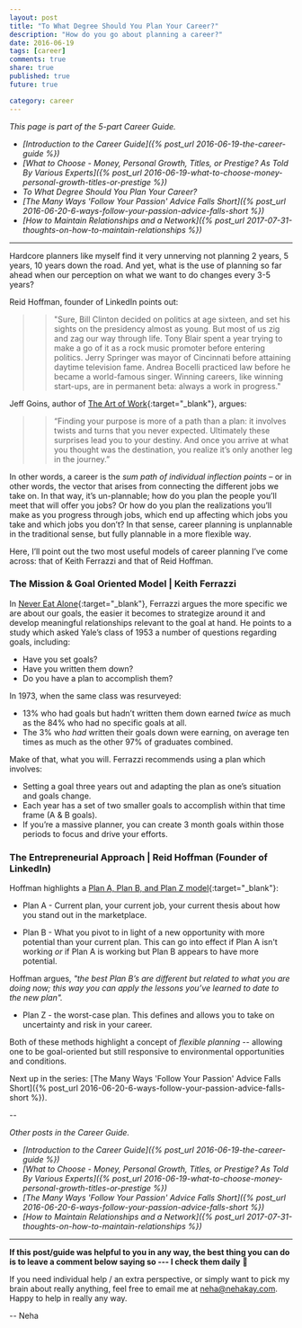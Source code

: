 ```yaml
---
layout: post
title: "To What Degree Should You Plan Your Career?"
description: "How do you go about planning a career?"
date: 2016-06-19
tags: [career]
comments: true
share: true
published: true
future: true

category: career
---
```


_This page is part of the 5-part Career Guide._
* _[Introduction to the Career Guide]({% post_url 2016-06-19-the-career-guide %})_
* _[What to Choose - Money, Personal Growth, Titles, or Prestige? As Told By Various Experts]({% post_url 2016-06-19-what-to-choose-money-personal-growth-titles-or-prestige %})_
* _To What Degree Should You Plan Your Career?_
* _[The Many Ways 'Follow Your Passion' Advice Falls Short]({% post_url 2016-06-20-6-ways-follow-your-passion-advice-falls-short %})_
* _[How to Maintain Relationships and a Network]({% post_url 2017-07-31-thoughts-on-how-to-maintain-relationships %})_

----

Hardcore planners like myself find it very unnerving not planning 2 years, 5 years, 10 years down the road. And yet, what is the use of planning so far ahead when our perception on what we want to do changes every 3-5 years? 

Reid Hoffman, founder of LinkedIn points out: 

>  > "Sure, Bill Clinton decided on politics at age sixteen, and set his sights on the presidency almost as young. But most of us zig and zag our way through life. Tony Blair spent a year trying to make a go of it as a rock music promoter before entering politics. Jerry Springer was mayor of Cincinnati before attaining daytime television fame. Andrea Bocelli practiced law before he became a world-famous singer.  Winning careers, like winning start-ups, are in permanent beta: always a work in progress."

Jeff Goins, author of [The Art of Work](https://www.amazon.com/gp/product/0718022076/ref=as_li_tl?ie=UTF8&camp=1789&creative=9325&creativeASIN=0718022076&linkCode=as2&tag=amazon05b3-20&linkId=fca6114f2ea8714d7e7f0f7a31891613){:target="_blank"}, argues:

> > “Finding your purpose is more of a path than a plan: it involves twists and turns that you never expected. Ultimately these surprises lead you to your destiny. And once you arrive at what you thought was the destination, you realize it’s only another leg in the journey.”

In other words, a career is the *sum path of individual inflection points* – or in other words, the vector that arises from connecting the different jobs we take on. In that way, it’s un-plannable; how do you plan the people you’ll meet that will offer you jobs? Or how do you plan the realizations you’ll make as you progress through jobs, which end up affecting which jobs you take and which jobs you don’t? In that sense, career planning is unplannable in the traditional sense, but fully plannable in a more flexible way. 

Here, I’ll point out the two most useful models of career planning I’ve come across: that of Keith Ferrazzi and that of Reid Hoffman. 

### The Mission & Goal Oriented Model | Keith Ferrazzi

In [Never Eat Alone](https://www.amazon.com/gp/product/0385346654/ref=as_li_tl?ie=UTF8&camp=1789&creative=9325&creativeASIN=0385346654&linkCode=as2&tag=amazon05b3-20&linkId=47ffa9b6bd24b7724878e004eb592405){:target="_blank"}, Ferrazzi argues the more specific we are about our goals, the easier it becomes to strategize around it and develop meaningful relationships relevant to the goal at hand. He points to a study which asked Yale’s class of 1953 a number of questions regarding goals, including:

- Have you set goals?
- Have you written them down?
- Do you have a plan to accomplish them? 
 
In 1973, when the same class was resurveyed:
-	13% who had goals but hadn’t written them down earned *twice* as much as the 84% who had no specific goals at all. 
-	The 3% who *had* written their goals down were earning, on average ten times as much as the other 97% of graduates combined.

Make of that, what you will. Ferrazzi recommends using a plan which involves:
-	Setting a goal three years out and adapting the plan as one’s situation and goals change.
-	Each year has a set of two smaller goals to accomplish within that time frame (A & B goals).
-	If you’re a massive planner, you can create 3 month goals within those periods to focus and drive your efforts.

### The Entrepreneurial Approach | Reid Hoffman (Founder of LinkedIn)

Hoffman highlights a [Plan A, Plan B, and Plan Z model](https://www.linkedin.com/pulse/20121023063237-1213-flexibly-persistent-career-planning-it-s-not-about-the-color-of-your-parachute){:target="_blank"}: 

* Plan A - Current plan, your current job, your current thesis about how you stand out in the marketplace.

* Plan B - What you pivot to in light of a new opportunity with more potential than your current plan. This can go into effect if Plan A isn't working *or* if Plan A is working but Plan B appears to have more potential. 

Hoffman argues, _"the best Plan B’s are different but related to what you are doing now; this way you can apply the lessons you’ve learned to date to the new plan"._

* Plan Z - the worst-case plan. This defines and allows you to take on uncertainty and risk in your career. 

Both of these methods highlight a concept of *flexible planning* -- allowing one to be goal-oriented but still responsive to environmental opportunities and conditions. 

Next up in the series: [The Many Ways 'Follow Your Passion' Advice Falls Short]({% post_url 2016-06-20-6-ways-follow-your-passion-advice-falls-short %}).

--

_Other posts in the Career Guide._
* _[Introduction to the Career Guide]({% post_url 2016-06-19-the-career-guide %})_
* _[What to Choose - Money, Personal Growth, Titles, or Prestige? As Told By Various Experts]({% post_url 2016-06-19-what-to-choose-money-personal-growth-titles-or-prestige %})_
* _[The Many Ways 'Follow Your Passion' Advice Falls Short]({% post_url 2016-06-20-6-ways-follow-your-passion-advice-falls-short %})_
* _[How to Maintain Relationships and a Network]({% post_url 2017-07-31-thoughts-on-how-to-maintain-relationships %})_

----

__If this post/guide was helpful to you in any way, the best thing you can do is to leave a comment below saying so --- I check them daily__ 🙂 

If you need individual help / an extra perspective, or simply want to pick my brain about really anything, feel free to email me at [neha@nehakay.com](mailto:neha@nehakay.com). Happy to help in really any way. 

-- Neha